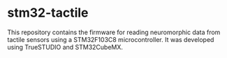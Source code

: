 # stm32-tactile
This repository contains the firmware for reading neuromorphic data from tactile sensors using a STM32F103C8 microcontroller. It was developed using TrueSTUDIO and STM32CubeMX.

